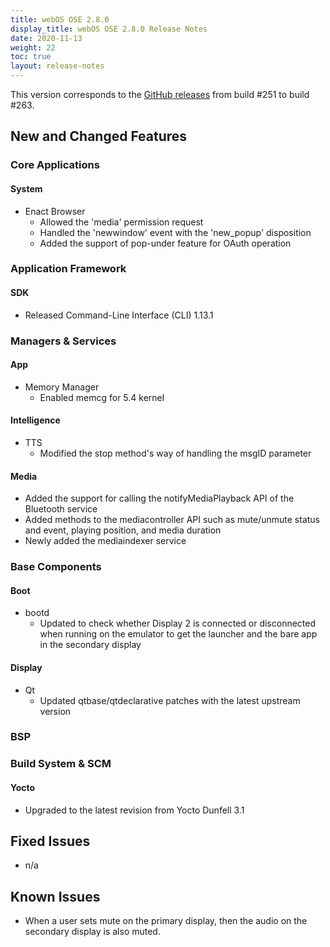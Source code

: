 ```yaml
---
title: webOS OSE 2.8.0
display_title: webOS OSE 2.8.0 Release Notes
date: 2020-11-13
weight: 22
toc: true
layout: release-notes
---
```


This version corresponds to the [GitHub releases](https://github.com/webosose/build-webos/releases) from build #251 to build #263.

## New and Changed Features

### Core Applications

#### System

  - Enact Browser
    - Allowed the 'media' permission request
    - Handled the 'newwindow' event with the 'new_popup' disposition
    - Added the support of pop-under feature for OAuth operation

### Application Framework

#### SDK

  - Released Command-Line Interface (CLI) 1.13.1

### Managers & Services

#### App

  - Memory Manager
    - Enabled memcg for 5.4 kernel

#### Intelligence

  - TTS
    - Modified the stop method's way of handling the msgID parameter

#### Media

  - Added the support for calling the notifyMediaPlayback API of the Bluetooth service
  - Added methods to the mediacontroller API such as mute/unmute status and event, playing position, and media duration
  - Newly added the mediaindexer service

### Base Components

#### Boot

  - bootd
    - Updated to check whether Display 2 is connected or disconnected when running on the emulator to get the launcher and the bare app in the secondary display


#### Display

  - Qt
    - Updated qtbase/qtdeclarative patches with the latest upstream version

### BSP

### Build System & SCM

#### Yocto

  - Upgraded to the latest revision from Yocto Dunfell 3.1

## Fixed Issues

  - n/a

## Known Issues

  - When a user sets mute on the primary display, then the audio on the secondary display is also muted.
